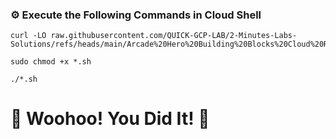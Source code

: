 ### ⚙️ Execute the Following Commands in Cloud Shell

```
curl -LO raw.githubusercontent.com/QUICK-GCP-LAB/2-Minutes-Labs-Solutions/refs/heads/main/Arcade%20Hero%20Building%20Blocks%20Cloud%20Run%20I/arc1205.sh

sudo chmod +x *.sh

./*.sh
```

# 🎉 Woohoo! You Did It! 🎉  
